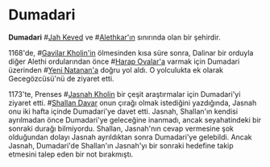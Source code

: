 # Dumadari

**Dumadari** #[Jah Keved](locations/jah-keved) ve #[Alethkar'ın](locations/alethkar) sınırında olan bir şehirdir.

1168'de, #[Gavilar Kholin'in](characters/gavilar) ölmesinden kısa süre sonra, Dalinar bir orduyla diğer Alethi ordularından önce #[Harap Ovalar'a](locations/shattered-plains) varmak için Dumadari üzerinden #[Yeni Natanan'a](locations/new-natanan) doğru yol aldı. O yolculukta ek olarak Gecegözcüsü'nü de ziyaret etti. 

1173'te, Prenses #[Jasnah Kholin](characters/jasnah) bir çeşit araştırmalar için Dumadari'yi ziyaret etti. #[Shallan Davar](characters/Shallan) onun çırağı olmak istediğini yazdığında, Jasnah onu iki hafta içinde Dumadari'ye davet etti. Jasnah, Shallan'ın kendisi ayrılmadan önce Dumadari'ye geleceğine inanmadı, ancak seyahatindeki bir sonraki durağı bilmiyordu. Shallan, Jasnah'nın cevap vermesine şok olduğundan dolayı Jasnah ayrıldıktan sonra Dumadari'ye gelebildi. Ancak Jasnah, Dumadari'de Shallan'ın Jasnah'yı bir sonraki hedefine takip etmesini talep eden bir not bırakmıştı.
